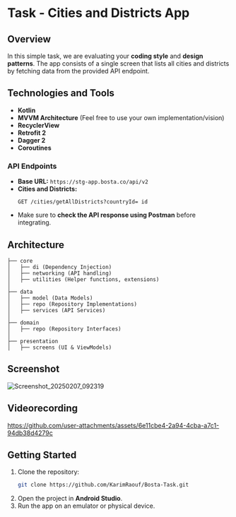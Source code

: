 # Task - Cities and Districts App

## Overview

In this simple task, we are evaluating your **coding style** and **design patterns**. The app consists of a single screen that lists all cities and districts by fetching data from the provided API endpoint.

## Technologies and Tools

- **Kotlin**
- **MVVM Architecture** (Feel free to use your own implementation/vision)
- **RecyclerView**
- **Retrofit 2**
- **Dagger 2**
- **Coroutines**

### API Endpoints

- **Base URL:** `https://stg-app.bosta.co/api/v2`
- **Cities and Districts:**
  ```
  GET /cities/getAllDistricts?countryId= id
  ```
- Make sure to **check the API response using Postman** before integrating.

## Architecture

```
├── core
│   ├── di (Dependency Injection)
│   ├── networking (API handling)
│   ├── utilities (Helper functions, extensions)
│
├── data
│   ├── model (Data Models)
│   ├── repo (Repository Implementations)
│   ├── services (API Services)
│
├── domain
│   ├── repo (Repository Interfaces)
│
├── presentation
│   ├── screens (UI & ViewModels)
```

## Screenshot
![Screenshot_20250207_092319](https://github.com/user-attachments/assets/88bdfd6f-7eb6-4dfa-b736-0731cbf74e3e)



## Videorecording
https://github.com/user-attachments/assets/6e11cbe4-2a94-4cba-a7c1-94db38d4279c


## Getting Started

1. Clone the repository:
   ```sh
   git clone https://github.com/KarimRaouf/Bosta-Task.git
   ```
2. Open the project in **Android Studio**.
3. Run the app on an emulator or physical device.
